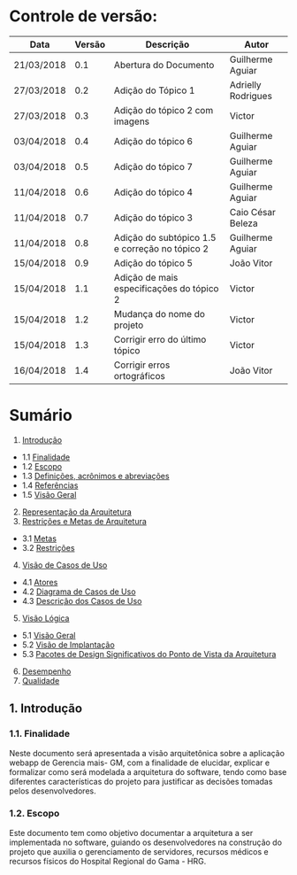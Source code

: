# Controle de versão:

|Data         |Versão|Descrição                              |Autor               |
|---        |---   |---                                    |---                 |
|21/03/2018 |0.1   |Abertura do Documento                  | Guilherme Aguiar   |
|27/03/2018 |0.2   |Adição do Tópico 1                     | Adrielly Rodrigues |
|27/03/2018 |0.3   |Adição do tópico 2 com imagens         | Victor             |
|03/04/2018 |0.4   |Adição do tópico 6                     | Guilherme Aguiar   |
|03/04/2018 |0.5   |Adição do tópico 7                     | Guilherme Aguiar   |
|11/04/2018 |0.6   |Adição do tópico 4 | Guilherme Aguiar |
|11/04/2018 |0.7   |Adição do tópico 3                     | Caio César Beleza   |
|11/04/2018 |0.8   |Adição do subtópico 1.5 e correção no tópico 2 | Guilherme Aguiar |
|15/04/2018 |0.9   |Adição do tópico 5 | João Vitor |
|15/04/2018 |1.1   |Adição de mais especificações do tópico 2| Victor |
|15/04/2018 |1.2   |Mudança do nome do projeto| Victor |
|15/04/2018 |1.3   |Corrigir erro do último tópico | Victor  |
|16/04/2018 |1.4   |Corrigir erros ortográficos | João Vitor  |


# Sumário
1. [Introdução](#1)
  * 1.1 [Finalidade](#1.1)
  * 1.2 [Escopo](#1.2)
  * 1.3 [Definições, acrônimos e abreviações](#1.3)
  * 1.4 [Referências](#1.4)
  * 1.5 [Visão Geral](#1.5)
2. [Representação da Arquitetura](#2)
3. [Restrições e Metas de Arquitetura](#3)
  * 3.1 [Metas](#3.1)
  * 3.2 [Restrições](#3.2)
4. [Visão de Casos de Uso](#4)
  * 4.1 [Atores](#4.1)
  * 4.2 [Diagrama de Casos de Uso](#4.2)
  * 4.3 [Descrição dos Casos de Uso](#4.3)
5. [Visão Lógica](#5)
  * 5.1 [Visão Geral](#5.1)
  * 5.2 [Visão de Implantação](#5.2)
  * 5.3 [Pacotes de Design Significativos do Ponto de Vista da Arquitetura](#5.3)  
6. [Desempenho](#6)
7. [Qualidade](#7)

## 1.  Introdução

### 1.1. Finalidade

Neste documento será apresentada a visão arquitetônica sobre a aplicação webapp de Gerencia mais- GM, com a finalidade de elucidar, explicar e formalizar como será modelada a arquitetura do software, tendo como base diferentes características do projeto para justificar as decisões tomadas pelos desenvolvedores.

### 1.2. Escopo

Este documento tem como objetivo documentar a arquitetura a ser implementada no software, guiando os desenvolvedores na construção do projeto que auxilia o gerenciamento de servidores, recursos médicos e recursos físicos do Hospital Regional do Gama - HRG.